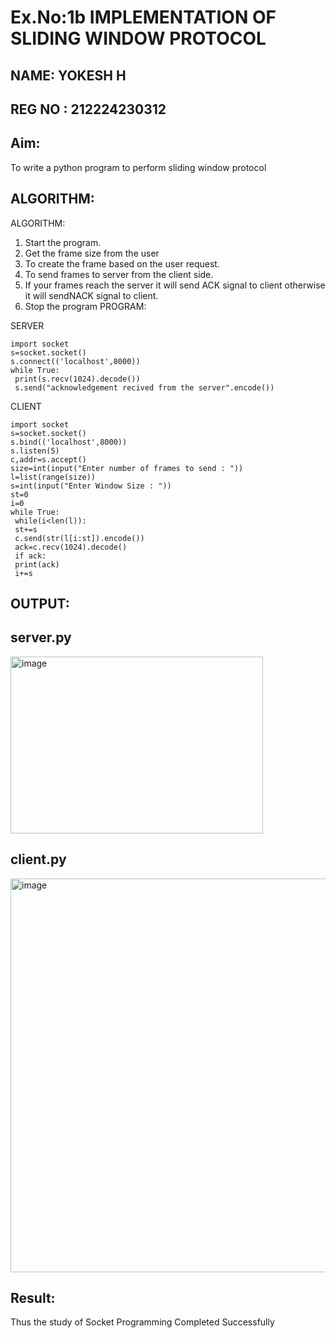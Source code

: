 # Ex.No:1b  			IMPLEMENTATION OF SLIDING WINDOW PROTOCOL
## NAME: YOKESH H
## REG NO : 212224230312


## Aim: 
To write a python program to perform sliding window protocol
## ALGORITHM:
ALGORITHM:
1. Start the program.
2. Get the frame size from the user
3. To create the frame based on the user request.
4. To send frames to server from the client side.
5. If your frames reach the server it will send ACK signal to client
otherwise it will sendNACK signal to client.
6. Stop the program
PROGRAM:

SERVER
```
import socket
s=socket.socket()
s.connect(('localhost',8000))
while True: 
 print(s.recv(1024).decode())
 s.send("acknowledgement recived from the server".encode())
```
CLIENT
```
import socket
s=socket.socket()
s.bind(('localhost',8000))
s.listen(5)
c,addr=s.accept()
size=int(input("Enter number of frames to send : "))
l=list(range(size))
s=int(input("Enter Window Size : "))
st=0
i=0
while True:
 while(i<len(l)):
 st+=s
 c.send(str(l[i:st]).encode())
 ack=c.recv(1024).decode()
 if ack:
 print(ack)
 i+=s
```
## OUTPUT:

## server.py
<img width="404" height="283" alt="image" src="https://github.com/user-attachments/assets/b21eaab4-2d58-471f-8bd2-bcd3e84f0fba" />



## client.py

<img width="788" height="630" alt="image" src="https://github.com/user-attachments/assets/a821851b-83a9-44e0-a55a-530871ef4b92" />


 
## Result:
Thus the study of Socket Programming Completed Successfully
